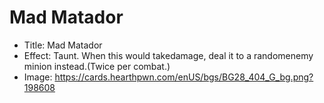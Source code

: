 # Mad Matador
- Title:  Mad Matador
- Effect:  Taunt. When this would takedamage, deal it to a randomenemy minion instead.(Twice per combat.)
- Image:  https://cards.hearthpwn.com/enUS/bgs/BG28_404_G_bg.png?198608
